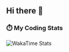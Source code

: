 ## Hi there 👋

<!--
**Fox-7th/Fox-7th** is a ✨ _special_ ✨ repository because its `README.md` (this file) appears on your GitHub profile.

Here are some ideas to get you started:

- 🔭 I’m currently working on LLM
- 🌱 I’m currently learning NLP
- 👯 I’m looking to collaborate on ...
- 🤔 I’m looking for help with ...
- 💬 Ask me about ...
- 📫 How to reach me: ...
- 😄 Pronouns: ...
- ⚡ Fun fact: ...
-->

### ⏱️ My Coding Stats

![WakaTime Stats](https://github-readme-stats.vercel.app/api/wakatime?username=7thFox&layout=compact&theme=transparent)
